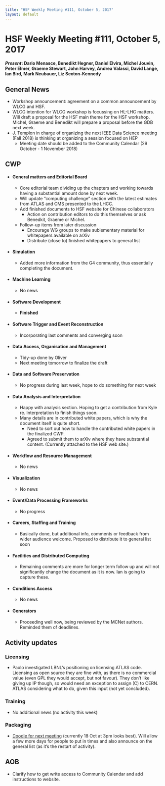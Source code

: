 ```yaml
---
title: "HSF Weekly Meeting #111, October 5, 2017"
layout: default
---
```


# HSF Weekly Meeting #111, October 5, 2017

#### *Present*: Dario Menasce, Benedikt Hegner, Daniel Elvira, Michel Jouvin, Peter Elmer, Graeme Stewart, John Harvey, Andrea Valassi, David Lange, Ian Bird, Mark Neubauer, Liz Sexton-Kennedy

## General News

- Workshop announcement: agreement on a common announcement by WLCG and HSF.
- WLCG intention for WLCG workshop is focussing on HL-LHC matters. Will draft a proposal for the HSF main theme for the HSF workshop. Michel, Graeme and Benedikt will prepare a proposal before the GDB next week.
- J. Templon in charge of organizing the next IEEE Data Science meeting (Fall 2018) is thinking at organizing a session focused on HEP
  - Meeting date should be added to the Community Calendar (29 October - 1 November 2018)


## CWP

-   #### General matters and Editorial Board
    - Core editorial team dividing up the chapters and working towards having a substantial amount done by next week. 
    - Will update “computing challenge” section with the latest estimates from ATLAS and CMS presented to the LHCC.
    - Add finished documents to HSF website for Chinese collaborators
      - Action on contribution editors to do this themselves or ask Benedkit, Graeme or Michel.
    - Follow-up items from later discussion
      - Encourage WG groups to make sublementary material for whitepapers available on arXiv
      - Distribute (close to) finished whitepapers to general list


-   #### Simulation
    - Added more information from the G4 community, thus essentially completing the document.

-   #### Machine Learning
    - No news

-   #### Software Development
    - **Finished**

-   #### Software Trigger and Event Reconstruction
    - Incorporating last comments and converging soon

-   #### Data Access, Organisation and Management
    - Tidy-up done by Oliver
    - Next meeting tomorrow to finalize the draft

-   #### Data and Software Preservation
    - No progress during last week, hope to do something for next week

-   #### Data Analysis and Interpretation
    - Happy with analysis section. Hoping to get a contribution from Kyle re. Interpretation to finish things soon. 
    - Many details are in contributed white papers, which is why the document itself is quite short.
      - Need to sort out how to handle the contributed white papers in the finalized CWP.
      - Agreed to submit them to arXiv where they have substantial content. (Currently attached to the HSF web site.)

-   #### Workflow and Resource Management
    - No news

-   #### Visualization
    - No news

-   #### Event/Data Processing Frameworks
    - No progress

-   #### Careers, Staffing and Training
    - Basically done, but additional info, comments or feedback from wider audience welcome. Proposed to distribute it to general list soon

-   #### Facilities and Distributed Computing
    - Remaining comments are more for longer term follow up and will not significantly change the document as it is now. Ian is going to capture these.

-   #### Conditions Access
    - No news

-   #### Generators
    - Proceeding well now, being reviewed by the MCNet authors. Reminded them of deadlines.


## Activity updates

### Licensing
 - Paolo investigated LBNL’s positioning on licensing ATLAS code. Licensing as open source they are fine with, as there is no commercial value (even GPL they would accept, but not favour). They don’t like giving up IP though, so would need an exception to assign (C) to CERN. ATLAS considering what to do, given this input (not yet concluded).

### Training
- No additional news (no activity this week)

### Packaging
- [Doodle for next meeting](http://doodle.com/poll/273b4xf25mquqmn6) (currently 18 Oct at 3pm looks best). Will allow a few more days for people to put in times and also announce on the general list (as it’s the restart of activity).

    
## AOB
- Clarify how to get write access to Community Calendar and add instructions to website.